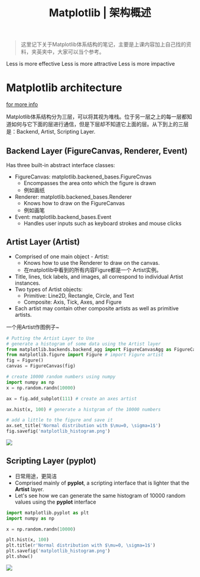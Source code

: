 ﻿---
 title: Matplotlib | 架构概述
 date: 
 updated: 
 categories:
 - DSci
 - Visualization
 tags:
 - DataScience
 - Visualization
 - Matplotlib
---
>这里记下关于Matplotlib体系结构的笔记，主要是上课内容加上自己找的资料，夹英夹中，大家可以当个参考。
<!--less-->

Less is more effective 
Less is more attractive 
Less is more impactive 



# Matplotlib architecture

[for more info](http://aosabook.org/en/matplotlib.html)



Matplotlib体系结构分为三层，可以将其视为堆栈。位于另一层之上的每一层都知道如何与它下面的层进行通信，但是下层却不知道它上面的层。从下到上的三层是：Backend, Artist, Scripting Layer.

## Backend Layer (FigureCanvas, Renderer, Event)
Has three built-in abstract interface classes:
 - FigureCanvas: matplotlib.backened_bases.FigureCnvas
	- Encompasses the area onto which the figure is drawn
    - 例如画纸
 - Renderer: matplotlib.backened_bases.Renderer
 	- Knows how to draw on the FigureCanvas
    - 例如画笔
 - Event: matplotlib.backend_bases.Event
    - Handles user inputs such as keyboard strokes and mouse clicks

## Artist Layer (Artist)
- Comprised of one main object - Artist:
    - Knows how to use the Renderer to draw on the canvas.
    - 在matplotlib中看到的所有内容Figure都是一个 Artist实例。
- Title, lines, tick labels, and images, all correspond to individual Artist instances.
- Two types of Artist objects:
  - Primitive: Line2D, Rectangle, Circle, and Text
  - Composite: Axis, Tick, Axes, and Figure
- Each  artist may contain other composite artists as well as primitive artists.

一个用Artist作图例子~

```python
# Putting the Artist Layer to Use
# generate a histogram of some data using the Artist layer
from matplotlib.backends.backend_agg import FigureCanvasAgg as FigureCanvas # import FigureCanvas
from matplotlib.figure import Figure # import Figure artist
fig = Figure()
canvas = FigureCanvas(fig)

# create 10000 random numbers using numpy
import numpy as np
x = np.random.randn(10000)

ax = fig.add_subplot(111) # create an axes artist

ax.hist(x, 100) # generate a histgram of the 10000 numbers

# add a little to the figure and save it
ax.set_title('Normal distribution with $\mu=0, \sigma=1$')
fig.savefig('matplotlib_histogram.png')
```

![](https://img-blog.csdnimg.cn/20210121222149735.png#pic_center)

## Scripting Layer (pyplot)

- 日常用途，更简洁
- Comprised mainly of **pyplot**, a scripting interface that is lighter that the **Artist** layer.
- Let's see how we can generate the same histogram of 10000 random values using the **pyplot** interface


```python
import matplotlib.pyplot as plt
import numpy as np

x = np.random.randn(10000)

plt.hist(x, 100)
plt.title(r'Normal distribution with $\mu=0, \sigma=1$')
plt.savefig('matplotlib_histogram.png')
plt.show()
```

![](https://img-blog.csdnimg.cn/20210122203721967.png#pic_center)

    


